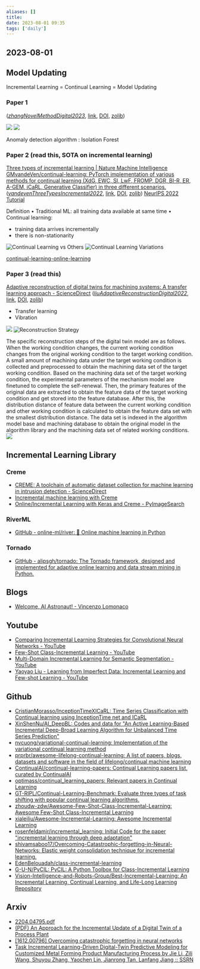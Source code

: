 ```yaml
---
aliases: []
title: 
date: 2023-08-01 09:35
tags: ['daily']
---
```


## 2023-08-01

## Model Updating

Incremental Learning = Continual Learning = Model Updating

### Paper 1

(_[zhangNovelMethodDigital2023](zotero://select/library/items/BSB8GFXV)_, [link](https://www.mdpi.com/2075-1702/11/2/151), [DOI](https://doi.org/10.3390/machines11020151), [zolib](https://www.zotero.org/irosyadi/items/BSB8GFXV))

![](https://www.mdpi.com/machines/machines-11-00151/article_deploy/html/images/machines-11-00151-g002.png)
![](https://www.mdpi.com/machines/machines-11-00151/article_deploy/html/images/machines-11-00151-g005.png)

Anomaly detection algorithm : Isolation Forest

### Paper 2 (read this, SOTA on incremental learning)

[Three types of incremental learning | Nature Machine Intelligence](https://www.nature.com/articles/s42256-022-00568-3)
[GMvandeVen/continual-learning: PyTorch implementation of various methods for continual learning (XdG, EWC, SI, LwF, FROMP, DGR, BI-R, ER, A-GEM, iCaRL, Generative Classifier) in three different scenarios.](https://github.com/GMvandeVen/continual-learning?utm_source=catalyzex.com)
(_[vandevenThreeTypesIncremental2022](zotero://select/library/items/RRA5YB2B)_, [link](https://www.nature.com/articles/s42256-022-00568-3), [DOI](https://doi.org/10.1038/s42256-022-00568-3), [zolib](https://www.zotero.org/irosyadi/items/RRA5YB2B))
[NeurIPS 2022 Tutorial](https://sites.google.com/view/neurips2022-llm-tutorial)


Definition
• Traditional ML: all training data available at same time
• Continual learning: 
  - training data arrives incrementally
  - there is non-stationarity

![Continual Learning vs Others](https://i.vgy.me/FTykFD.png) 
![Continual Learning Variations](https://i.vgy.me/AafGum.png) 


[continual-learning-online-learning](../continual-learning/continual-learning-online-learning.md)
### Paper 3 (read this)

[Adaptive reconstruction of digital twins for machining systems: A transfer learning approach - ScienceDirect](https://www.sciencedirect.com/science/article/pii/S0736584522000771?casa_token=FOvCmQnWaPsAAAAA:2d4FhaSV0BWYoGP3lYllDi9p15ge9sX0MTty8DGwFnBpYE0tweuHajCHZLcLOquMvSeHFO0vJ3c)
(_[liuAdaptiveReconstructionDigital2022](zotero://select/library/items/SU8PIZJN)_, [link](https://www.sciencedirect.com/science/article/pii/S0736584522000771), [DOI](https://doi.org/10.1016/j.rcim.2022.102390), [zolib](https://www.zotero.org/irosyadi/items/SU8PIZJN))

- Transfer learning
- Vibration

![](https://ars.els-cdn.com/content/image/1-s2.0-S0736584522000771-gr2.jpg)
![Reconstruction Strategy](https://ars.els-cdn.com/content/image/1-s2.0-S0736584522000771-gr6.jpg)

The specific reconstruction steps of the digital twin model are as follows. When the working condition changes, the current working condition changes from the original working condition to the target working condition. A small amount of machining data under the target working condition is collected and preprocessed to obtain the machining data set of the target working condition. Based on the machining data set of the target working condition, the experimental parameters of the mechanism model are finetuned to complete the self-renewal. Then, the primary features of the original data are extracted to obtain the feature data of the target working condition and get stored into the feature database. After this, the distribution distance of feature data between the current working condition and other working condition is calculated to obtain the feature data set with the smallest distribution distance. The data set is indexed in the algorithm model base and machining database to obtain the original model in the algorithm library and the machining data set of related working conditions.
![](https://ars.els-cdn.com/content/image/1-s2.0-S0736584522000771-gr7.jpg)


## Incremental Learning Library

### Creme
- [CREME: A toolchain of automatic dataset collection for machine learning in intrusion detection - ScienceDirect](https://www.sciencedirect.com/science/article/abs/pii/S1084804521002137)
- [Incremental machine learning with Creme](https://maxhalford.github.io/slides/creme-pydata#1)
- [Online/Incremental Learning with Keras and Creme - PyImageSearch](https://pyimagesearch.com/2019/06/17/online-incremental-learning-with-keras-and-creme/)

### RiverML
- [GitHub - online-ml/river: 🌊 Online machine learning in Python](https://github.com/online-ml/river)

### Tornado
- [GitHub - alipsgh/tornado: The Tornado framework, designed and implemented for adaptive online learning and data stream mining in Python.](https://github.com/alipsgh/tornado)

## Blogs
- [Welcome, AI Astronaut! - Vincenzo Lomonaco](https://www.vincenzolomonaco.com/)

## Youtube
- [Comparing Incremental Learning Strategies for Convolutional Neural Networks - YouTube](https://www.youtube.com/watch?v=RQr20CQk83Q)
- [Few-Shot Class-Incremental Learning - YouTube](https://www.youtube.com/watch?v=1x4TwE17e1o)
- [Multi-Domain Incremental Learning for Semantic Segmentation - YouTube](https://www.youtube.com/watch?v=YQC5KLZUpyc)
- [Yaoyao Liu - Learning from Imperfect Data: Incremental Learning and Few-shot Learning - YouTube](https://www.youtube.com/watch?v=qnbGDAjJDEM)

## Github
- [CristianMorasso/InceptionTimeXICaRL: Time Series Classification with Continual learning using InceptionTime net and ICaRL](https://github.com/CristianMorasso/InceptionTimeXICaRL)
- [XinShenNu/AI\_DeepBL: Codes and data for "An Active Learning-Based Incremental Deep-Broad Learning Algorithm for Unbalanced Time Series Prediction"](https://github.com/XinShenNu/AI_DeepBL)
- [nvcuong/variational-continual-learning: Implementation of the variational continual learning method](https://github.com/nvcuong/variational-continual-learning)
- [prprbr/awesome-lifelong-continual-learning: A list of papers, blogs, datasets and software in the field of lifelong/continual machine learning](https://github.com/prprbr/awesome-lifelong-continual-learning)
- [ContinualAI/continual-learning-papers: Continual Learning papers list, curated by ContinualAI](https://github.com/ContinualAI/continual-learning-papers)
- [optimass/continual\_learning\_papers: Relevant papers in Continual Learning](https://github.com/optimass/continual_learning_papers)
- [GT-RIPL/Continual-Learning-Benchmark: Evaluate three types of task shifting with popular continual learning algorithms.](https://github.com/GT-RIPL/Continual-Learning-Benchmark)
- [zhoudw-zdw/Awesome-Few-Shot-Class-Incremental-Learning: Awesome Few-Shot Class-Incremental Learning](https://github.com/zhoudw-zdw/Awesome-Few-Shot-Class-Incremental-Learning)
- [xialeiliu/Awesome-Incremental-Learning: Awesome Incremental Learning](https://github.com/xialeiliu/Awesome-Incremental-Learning)
- [rosenfeldamir/incremental\_learning: Initial Code for the paper "incremental learning through deep adaptation"](https://github.com/rosenfeldamir/incremental_learning)
- [shivamsaboo17/Overcoming-Catastrophic-forgetting-in-Neural-Networks: Elastic weight consolidation technique for incremental learning.](https://github.com/shivamsaboo17/Overcoming-Catastrophic-forgetting-in-Neural-Networks)
- [EdenBelouadah/class-incremental-learning](https://github.com/EdenBelouadah/class-incremental-learning)
- [G-U-N/PyCIL: PyCIL: A Python Toolbox for Class-Incremental Learning](https://github.com/G-U-N/PyCIL)
- [Vision-Intelligence-and-Robots-Group/Best-Incremental-Learning: An Incremental Learning, Continual Learning, and Life-Long Learning Repository](https://github.com/Vision-Intelligence-and-Robots-Group/Best-Incremental-Learning)

## Arxiv
- [2204.04795.pdf](https://arxiv.org/pdf/2204.04795.pdf)
- [(PDF) An Approach for the Incremental Update of a Digital Twin of a Process Plant](https://www.researchgate.net/publication/365036830_An_Approach_for_the_Incremental_Update_of_a_Digital_Twin_of_a_Process_Plant)
- [[1612.00796] Overcoming catastrophic forgetting in neural networks](https://arxiv.org/abs/1612.00796)
- [Task Incremental Learning-Driven Digital-Twin Predictive Modeling for Customized Metal Forming Product Manufacturing Process by Jie Li, Zili Wang, Shuyou Zhang, Yaochen Lin, Jianrong Tan, Lanfang Jiang :: SSRN](https://papers.ssrn.com/sol3/papers.cfm?abstract_id=4486176)